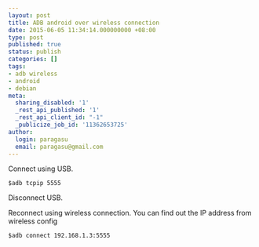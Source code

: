 ```yaml
---
layout: post
title: ADB android over wireless connection
date: 2015-06-05 11:34:14.000000000 +08:00
type: post
published: true
status: publish
categories: []
tags:
- adb wireless
- android
- debian
meta:
  sharing_disabled: '1'
  _rest_api_published: '1'
  _rest_api_client_id: "-1"
  _publicize_job_id: '11362653725'
author:
  login: paragasu
  email: paragasu@gmail.com
---
```


Connect using USB.

    $adb tcpip 5555

Disconnect USB.  

Reconnect using wireless connection. You can find out the IP address from wireless config

    $adb connect 192.168.1.3:5555



